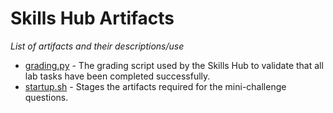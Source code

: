 # Skills Hub Artifacts
_List of artifacts and their descriptions/use_

 - [grading.py](./grading.py) - The grading script used by the Skills Hub to validate that all lab tasks have been completed successfully.
 - [startup.sh](./startup.sh) - Stages the artifacts required for the mini-challenge questions.